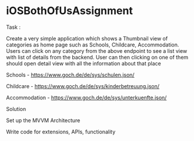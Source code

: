 # iOSBothOfUsAssignment
Task : 

Create a very simple application which shows a Thumbnail view of categories as home page such as Schools, Childcare, Accommodation.
Users can click on any category from the above endpoint to see a list view with list of details from the backend. 
User can then clicking on one of them should open detail view with all the information about that place

Schools - https://www.goch.de/de/sys/schulen.json/

Childcare - https://www.goch.de/de/sys/kinderbetreuung.json/

Accommodation - https://www.goch.de/de/sys/unterkuenfte.json/


Solution 

Set up the MVVM Architecture 

Write code for extensions, APIs, functionality
